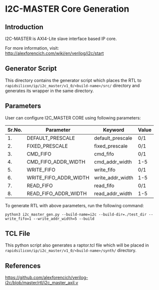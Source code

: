 # I2C-MASTER Core Generation 

## Introduction
I2C-MASTER is AXI4-Lite slave interface based IP core.

For more information, visit: http://alexforencich.com/wiki/en/verilog/i2c/start

## Generator Script

This directory contains the generator script which places the RTL to `rapidsilicon/ip/i2c_master/v1_0/<build-name>/src/` directory and generates its wrapper in the same directory. 
    
## Parameters
User can configure I2C_MASTER CORE using following parameters:

| Sr.No.|        Parameter          |        Keyword        |   Value   |
|-------|---------------------------|-----------------------|-----------|
|   1.  |   DEFAULT_PRESCALE        |   default_prescale    |    0/1    |
|   2.  |   FIXED_PRESCALE          |   fixed_prescale      |    0/1    |
|   3.  |   CMD_FIFO                |   cmd_fifo            |    0/1    |  
|   4.  |   CMD_FIFO_ADDR_WIDTH     |   cmd_addr_width      |    1-5    |
|   5.  |   WRITE_FIFO              |   write_fifo          |    0/1    |
|   6.  |   WRITE_FIFO_ADDR_WIDTH   |   write_addr_width    |    1-5    |
|   7.  |   READ_FIFO               |   read_fifo           |    0/1    |
|   8.  |   READ_FIFO_ADDR_WIDTH    |   read_addr_width     |    1-5    |


To generate RTL with above parameters, run the following command:
```
python3 i2c_master_gen.py --build-name=i2c --build-dir=./test_dir --write_fifo=1 --write_addr_width=5 --build
```


## TCL File

This python script also generates a raptor.tcl file which will be placed in `rapidsilicon/ip/i2c_master/v1_0/<build-name>/synth/` directory.


## References

https://github.com/alexforencich/verilog-i2c/blob/master/rtl/i2c_master_axil.v
